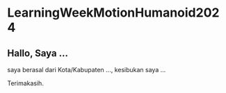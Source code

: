 # LearningWeekMotionHumanoid2024

## Hallo, Saya ...
saya berasal dari Kota/Kabupaten ...,
kesibukan saya ... 

Terimakasih.